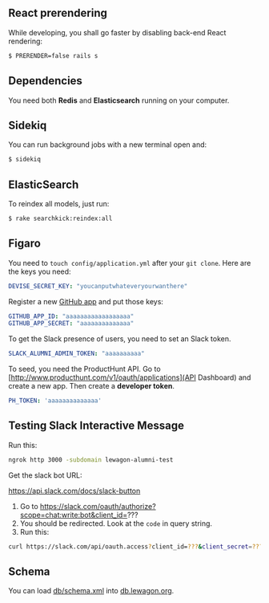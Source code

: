 ## React prerendering

While developing, you shall go faster by disabling back-end React rendering:

```bash
$ PRERENDER=false rails s
```

## Dependencies

You need both **Redis** and **Elasticsearch** running on your computer.

## Sidekiq

You can run background jobs with a new terminal open and:

```bash
$ sidekiq
```

## ElasticSearch

To reindex all models, just run:

```bash
$ rake searchkick:reindex:all
```

## Figaro

You need to `touch config/application.yml` after your `git clone`. Here are the keys you need:

```yaml
DEVISE_SECRET_KEY: "youcanputwhateveryourwanthere"
```

Register a new [GitHub app](https://github.com/settings/developers) and put those keys:

```yaml
GITHUB_APP_ID: "aaaaaaaaaaaaaaaaaa"
GITHUB_APP_SECRET: "aaaaaaaaaaaaaa"
```

To get the Slack presence of users, you need to set an Slack token.

```yaml
SLACK_ALUMNI_ADMIN_TOKEN: "aaaaaaaaaa"
```

To seed, you need the ProductHunt API. Go to [http://www.producthunt.com/v1/oauth/applications](API Dashboard) and
create a new app. Then create a **developer token**.

```yaml
PH_TOKEN: 'aaaaaaaaaaaaaa'
```

## Testing Slack Interactive Message

Run this:

```bash
ngrok http 3000 -subdomain lewagon-alumni-test
```

Get the slack bot URL:

https://api.slack.com/docs/slack-button

1. Go to https://slack.com/oauth/authorize?scope=chat:write:bot&client_id=???
1. You should be redirected. Look at the `code` in query string.
1. Run this:

```bash
curl https://slack.com/api/oauth.access?client_id=???&client_secret=???&code=???
```

## Schema

You can load [db/schema.xml](db/schema.xml) into [db.lewagon.org](http://db.lewagon.org).
